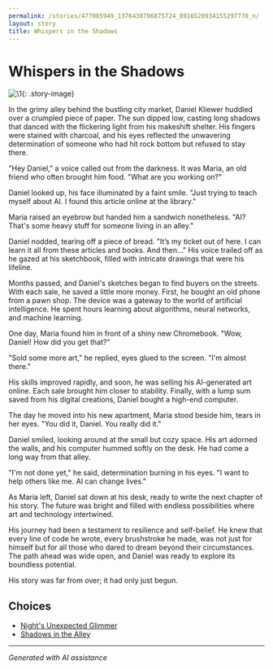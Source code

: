 ```yaml
---
permalink: /stories/477085949_1376430796875724_8916528934155297778_n/
layout: story
title: Whispers in the Shadows
---
```


# Whispers in the Shadows

![\1](/input_images/477085949_1376430796875724_8916528934155297778_n){: .story-image}

In the grimy alley behind the bustling city market, Daniel Kliewer huddled over a crumpled piece of paper. The sun dipped low, casting long shadows that danced with the flickering light from his makeshift shelter. His fingers were stained with charcoal, and his eyes reflected the unwavering determination of someone who had hit rock bottom but refused to stay there.

"Hey Daniel," a voice called out from the darkness. It was Maria, an old friend who often brought him food. "What are you working on?"

Daniel looked up, his face illuminated by a faint smile. "Just trying to teach myself about AI. I found this article online at the library."

Maria raised an eyebrow but handed him a sandwich nonetheless. "AI? That's some heavy stuff for someone living in an alley."

Daniel nodded, tearing off a piece of bread. "It’s my ticket out of here. I can learn it all from these articles and books. And then..." His voice trailed off as he gazed at his sketchbook, filled with intricate drawings that were his lifeline.

Months passed, and Daniel's sketches began to find buyers on the streets. With each sale, he saved a little more money. First, he bought an old phone from a pawn shop. The device was a gateway to the world of artificial intelligence. He spent hours learning about algorithms, neural networks, and machine learning.

One day, Maria found him in front of a shiny new Chromebook. "Wow, Daniel! How did you get that?"

"Sold some more art," he replied, eyes glued to the screen. "I'm almost there."

His skills improved rapidly, and soon, he was selling his AI-generated art online. Each sale brought him closer to stability. Finally, with a lump sum saved from his digital creations, Daniel bought a high-end computer.

The day he moved into his new apartment, Maria stood beside him, tears in her eyes. "You did it, Daniel. You really did it."

Daniel smiled, looking around at the small but cozy space. His art adorned the walls, and his computer hummed softly on the desk. He had come a long way from that alley.

"I'm not done yet," he said, determination burning in his eyes. "I want to help others like me. AI can change lives."

As Maria left, Daniel sat down at his desk, ready to write the next chapter of his story. The future was bright and filled with endless possibilities where art and technology intertwined.

His journey had been a testament to resilience and self-belief. He knew that every line of code he wrote, every brushstroke he made, was not just for himself but for all those who dared to dream beyond their circumstances. The path ahead was wide open, and Daniel was ready to explore its boundless potential.

His story was far from over; it had only just begun.


## Choices

* [Night's Unexpected Glimmer](/stories/20221010_145455)
* [Shadows in the Alley](/stories/20221013_140630)


---
*Generated with AI assistance*
